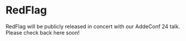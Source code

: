 # RedFlag

RedFlag will be publicly released in concert with our AddeConf 24 talk. Please check back here soon!

